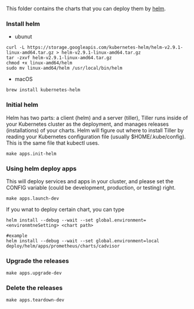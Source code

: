 This folder contains the charts that you can deploy them by [helm](https://helm.sh).


### Install helm

- ubunut
```
curl -L https://storage.googleapis.com/kubernetes-helm/helm-v2.9.1-linux-amd64.tar.gz > helm-v2.9.1-linux-amd64.tar.gz
tar -zxvf helm-v2.9.1-linux-amd64.tar.gz
chmod +x linux-amd64/helm
sudo mv linux-amd64/helm /usr/local/bin/helm
```
- macOS
```
brew install kubernetes-helm
```

### Initial helm
Helm has two parts: a client (helm) and a server (tiller), Tiller runs inside of your Kubernetes cluster as the deployment, and manages releases (installations) of your charts. Helm will figure out where to install Tiller by reading your Kubernetes configuration file (usually $HOME/.kube/config). This is the same file that kubectl uses.
```
make apps.init-helm
```

### Using helm deploy apps
This will deploy services and apps in your cluster, and please set the CONFIG variable (could be development, production, or testing) right.
```
make apps.launch-dev
```

If you wnat to deploy certain chart, you can type
```
helm install --debug --wait --set global.environment=<environmtneSetting> <chart path>

#example
helm install --debug --wait --set global.environment=local deploy/helm/apps/prometheus/charts/cadvisor
```

### Upgrade the releases
```
make apps.upgrade-dev
```

### Delete the releases
```
make apps.teardown-dev
``` 
